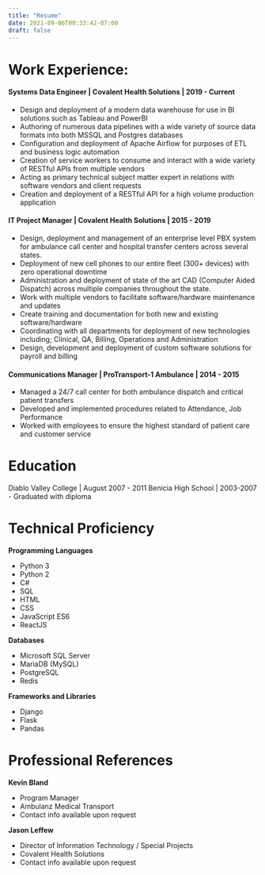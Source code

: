 ```yaml
---
title: "Resume"
date: 2021-09-06T00:33:42-07:00
draft: false
---
```


# **Work Experience:**

#### Systems Data Engineer | Covalent Health Solutions | 2019 - Current

 - Design and deployment of a modern data warehouse for use in BI solutions such as Tableau and PowerBI
 - Authoring of numerous data pipelines with a wide variety of source data formats into both MSSQL and Postgres databases
 - Configuration and deployment of Apache Airflow for purposes of ETL and business logic automation
 - Creation of service workers to consume and interact with a wide variety of RESTful APIs from multiple vendors
 - Acting as primary technical subject matter expert in relations with software vendors and client requests
 - Creation and deployment of a RESTful API for a high volume production application

#### IT Project Manager | Covalent Health Solutions | 2015 - 2019

 - Design, deployment and management of an enterprise level PBX system for ambulance call center and hospital transfer centers across several states.
 - Deployment of new cell phones to our entire fleet (300+ devices) with zero operational downtime
 - Administration and deployment of state of the art CAD (Computer Aided Dispatch) across multiple companies throughout the state. 
 - Work with multiple vendors to facilitate software/hardware maintenance and updates
 - Create training and documentation for both new and existing software/hardware
 - Coordinating with all departments for deployment of new technologies including; Clinical, QA, Billing, Operations and Administration
 - Design, development and deployment of custom software solutions for payroll and billing


#### Communications Manager | ProTransport-1 Ambulance | 2014 - 2015

 - Managed a 24/7 call center for both ambulance dispatch and critical patient transfers
 - Developed and implemented procedures related to Attendance, Job Performance
 - Worked with employees to ensure the highest standard of patient care and customer service

# Education

Diablo Valley College | August 2007 - 2011
Benicia High School | 2003-2007 - Graduated with diploma

# Technical Proficiency

**Programming Languages**

 - Python 3
 - Python 2 
 - C#
 - SQL 
 - HTML
 - CSS
 - JavaScript ES6
 - ReactJS

**Databases**

 - Microsoft SQL Server
 - MariaDB (MySQL)
 - PostgreSQL
 - Redis

**Frameworks and Libraries**

 - Django 
 - Flask
 - Pandas

# Professional References

**Kevin Bland**

 - Program Manager
 - Ambulanz Medical Transport
 - Contact info available upon request

**Jason Leffew**

 - Director of Information Technology / Special Projects
 - Covalent Health Solutions 
 - Contact info available upon request
